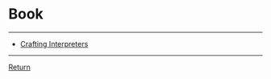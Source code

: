 # Book

---

- [Crafting Interpreters](https://craftinginterpreters.com/)

---

[Return](./../readme.md)

